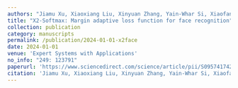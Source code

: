 ```yaml
---
authors: "Jiamu Xu, Xiaoxiang Liu, Xinyuan Zhang, Yain-Whar Si, Xiaofan Li, Zheng Shi, Ke Wang, and Xueyuan Gong*"
title: "X2-Softmax: Margin adaptive loss function for face recognition"
collection: publication
category: manuscripts
permalink: /publication/2024-01-01-x2face
date: 2024-01-01
venue: 'Expert Systems with Applications'
no_info: "249: 123791"
paperurl: 'https://www.sciencedirect.com/science/article/pii/S0957417424006572'
citation: 'Jiamu Xu, Xiaoxiang Liu, Xinyuan Zhang, Yain-Whar Si, Xiaofan Li, Zheng Shi, Ke Wang, and Xueyuan Gong*, X2-Softmax: Margin adaptive loss function for face recognition, Expert Systems with Applications, 2024, 249: 123791.'
---
```

